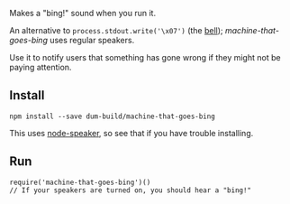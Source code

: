 Makes a "bing!" sound when you run it.

An alternative to `process.stdout.write('\x07')` (the [bell](//en.wikipedia.org/wiki/Bell_character)); *machine-that-goes-bing* uses regular speakers.

Use it to notify users that something has gone wrong if they might not be paying attention.


## Install

	npm install --save dum-build/machine-that-goes-bing

This uses [node-speaker](https://github.com/TooTallNate/node-speaker#installation), so see that if you have trouble installing.


## Run

	require('machine-that-goes-bing')()
	// If your speakers are turned on, you should hear a "bing!"